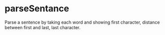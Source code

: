 # parseSentance
Parse a sentence by taking each word and showing first character, distance between first and last, last character. 
